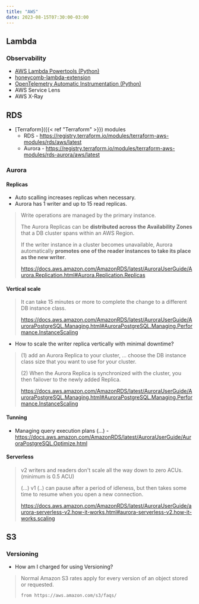 ```yaml
---
title: "AWS"
date: 2023-08-15T07:30:00-03:00
---
```

## Lambda

### Observability

- [AWS Lambda Powertools (Python)](https://github.com/awslabs/aws-lambda-powertools-python)
- [honeycomb-lambda-extension](https://github.com/honeycombio/honeycomb-lambda-extension)
- [OpenTelemetry Automatic Instrumentation (Python)](https://opentelemetry.io/docs/instrumentation/python/automatic/)
- AWS Service Lens
- AWS X-Ray


## RDS
- [Terraform]({{< ref "Terraform" >}}) modules
	- RDS - https://registry.terraform.io/modules/terraform-aws-modules/rds/aws/latest
	- Aurora - https://registry.terraform.io/modules/terraform-aws-modules/rds-aurora/aws/latest

### Aurora
#### Replicas
- Auto scalling increases replicas when necessary. 
- Aurora has 1 writer and up to 15 read replicas.
> Write operations are managed by the primary instance.
> 
> The Aurora Replicas can be **distributed across the Availability Zones** that a DB cluster spans within an AWS Region.
> 
> If the writer instance in a cluster becomes unavailable, Aurora automatically **promotes one of the reader instances to take its place as the new writer**.
> 
> https://docs.aws.amazon.com/AmazonRDS/latest/AuroraUserGuide/Aurora.Replication.html#Aurora.Replication.Replicas

#### Vertical scale
> It can take 15 minutes or more to complete the change to a different DB instance class.
> 
> https://docs.aws.amazon.com/AmazonRDS/latest/AuroraUserGuide/AuroraPostgreSQL.Managing.html#AuroraPostgreSQL.Managing.Performance.InstanceScaling

- How to scale the writer replica vertically with minimal downtime? 
> (1) add an Aurora Replica to your cluster, ... choose the DB instance class size that you want to use for your cluster.
> 
> (2) When the Aurora Replica is synchronized with the cluster, you then failover to the newly added Replica. 
> 
> https://docs.aws.amazon.com/AmazonRDS/latest/AuroraUserGuide/AuroraPostgreSQL.Managing.html#AuroraPostgreSQL.Managing.Performance.InstanceScaling

#### Tunning
- Managing query execution plans (...) - https://docs.aws.amazon.com/AmazonRDS/latest/AuroraUserGuide/AuroraPostgreSQL.Optimize.html

#### Serverless
> v2 writers and readers don't scale all the way down to zero ACUs. (minimum is 0.5 ACU)
> 
> (...) v1 (..) can pause after a period of idleness, but then takes some time to resume when you open a new connection. 
> 
> https://docs.aws.amazon.com/AmazonRDS/latest/AuroraUserGuide/aurora-serverless-v2.how-it-works.html#aurora-serverless-v2.how-it-works.scaling 


## S3
### Versioning
- How am I charged for using Versioning?
> 	Normal Amazon S3 rates apply for every version of an object stored or requested.
> 	
>     from https://aws.amazon.com/s3/faqs/